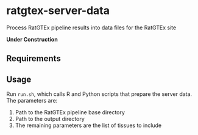 # ratgtex-server-data
Process RatGTEx pipeline results into data files for the RatGTEx site

**Under Construction**

## Requirements

## Usage

Run `run.sh`, which calls R and Python scripts that prepare the server data. The parameters are:

1. Path to the RatGTEx pipeline base directory
2. Path to the output directory
3. The remaining parameters are the list of tissues to include
